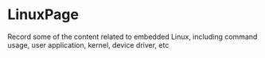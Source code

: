 # LinuxPage
Record some of the content related to embedded Linux, including command usage, user application, kernel, device driver, etc
